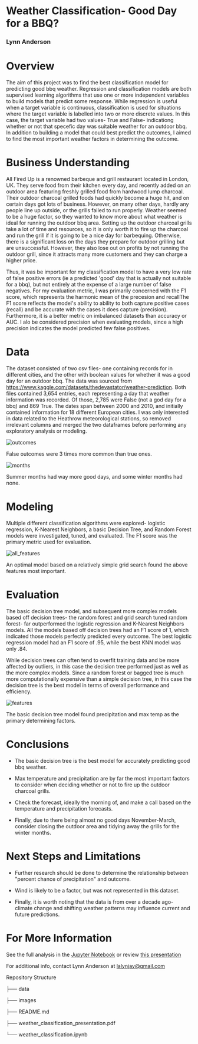 # Weather Classification- Good Day for a BBQ?

### Lynn Anderson

# Overview

The aim of this project was to find the best classification model for predicting good bbq weather. Regression and classification models are both supervised learning algorithms that use one or more independent variables to build models that predict some response. While regression is useful when a target variable is continuous, classification is used for situations where the target variable is labelled into two or more discrete values. In this case, the target variable had two values- True and False- indicationg whether or not that specefic day was suitable weather for an outdoor bbq. In addition to building a model that could best predict the outcomes, I aimed to find the most important weather factors in determining the outcome.


# Business Understanding

All Fired Up is a renowned barbeque and grill restaurant located in London, UK. They serve food from their kitchen every day, and recently added on an outdoor area featuring freshly grilled food from hardwood lump charcoal. Their outdoor charcoal grilled foods had quickly become a huge hit, and on certain days got lots of business. However, on many other days, hardly any people line up outside, or the grills failed to run properly. Weather seemed to be a huge factor, so they wanted to know more about what weather is ideal for running the outdoor bbq area. Setting up the outdoor charcoal grills take a lot of time and resources, so it is only worth it to fire up the charcoal and run the grill if it is going to be a nice day for barbequing. Otherwise, there is a significant loss on the days they prepare for outdoor grilling but are unsuccessful. However, they also lose out on profits by not running the outdoor grill, since it attracts many more customers and they can charge a higher price. 

Thus, it was be important for my classification model to have a very low rate of false positive errors (ie a predicted 'good' day that is actually not suitable for a bbq), but not entirely at the expense of a large number of false negatives. For my evaluation metric, I was primarily concerned with the F1 score, which represents the harmonic mean of the precesion and recallThe F1 score reflects the model's ability to ability to both capture positive cases (recall) and be accurate with the cases it does capture (precision). Furthermore, it is a better metric on imbalanced datasets than accuracy or AUC. I  alo be considered precision when evaluating models, since a high precision indicates the model predicted few false positives. 


# Data 

The dataset consisted of two csv files- one containing records for in different cities, and the other with boolean values for whether it was a good day for an outdoor bbq. The data was sourced from https://www.kaggle.com/datasets/thedevastator/weather-prediction. Both files contained 3,654 entries, each representing a day that weather information was recorded. Of those, 2,785 were False (not a god day for a bbq) and 869 True. The dates span between 2000 and 2010, and initially contained information for 18 different European cities. I was only interested in data related to the Heathrow meteorological stations, so removed irrelevant columns and merged the two dataframes before performing any exploratory analysis or modeling. 

![outcomes](https://github.com/lalynjay/weather_classification/blob/main/images/outcomes.png)

False outcomes were 3 times more common than true ones.

![months](https://github.com/lalynjay/weather_classification/blob/main/images/months.png)

Summer months had way more good days, and some winter months had none.


# Modeling

Multiple different classification algorithms were explored- logistic regression, K-Nearest Neighbors, a basic Decision Tree, and Random Forest models were investigated, tuned, and evaluated. The F1 score was the primary metric used for evaluation. 

![all_features](https://github.com/lalynjay/weather_classification/blob/main/images/feature2.png)

An optimal model based on a relatively simple grid search found the above features most important.


# Evaluation

The basic decision tree model, and subsequent more complex models based off decision trees- the random forest and grid search tuned random forest- far outperformed the logistic regression and K-Nearest Neighbors models. All the models based off decision trees had an F1 score of 1, which indicated those models perfectly predicted every outcome. The best logistic regression model had an F1 score of .95, while the best KNN model was only .84.

While decision trees can often tend to overfit training data and be more affected by outliers, in this case the decision tree performed just as well as the more complex models. Since a random forest or bagged tree is much more computationally expensive than a simple decision tree, in this case the decision tree is the best model in terms of overall performance and efficiency. 

![features](https://github.com/lalynjay/weather_classification/blob/main/images/feature_1.png)

The basic decision tree model found precipitation and max temp as the primary determining factors.

# Conclusions

*  The basic decision tree is the best model for accurately predicting good bbq weather. 


*  Max temperature and precipitation are by far the most important factors to consider when deciding whether or not to fire up the outdoor charcoal grills. 


*  Check the forecast, ideally the morning of, and make a call based on the temperature and precipitation forecasts. 


*  Finally, due to there being almost no good days November-March, consider closing the outdoor area and tidying away the grills for the winter months.


# Next Steps and Limitations

*  Further research should be done to determine the relationship between "percent chance of precipitation" and outcome. 


*  Wind is likely to be a factor, but was not represented in this dataset. 


*  Finally, it is worth noting that the data is from over a decade ago- climate change and shifting weather patterns may influence current and future predictions. 


# For More Information

See the full analysis in the [Jupyter Notebook](https://github.com/lalynjay/weather_classification/blob/main/weather_classification.ipynb) or review [this presentation](https://github.com/lalynjay/Housing_Prices_Analysis/blob/alt/Housing_Prices_presentation.pdf)

For additional info, contact Lynn Anderson at lalynjay@gmail.com

Repository Structure

├── data

├── images

├── README.md

├── weather_classification_presentation.pdf

└── weather_classification.ipynb

